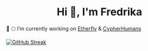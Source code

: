 <h1 align="center">Hi 👋, I'm Fredrika</h1>

🚀 🌕 I’m currently working on [Etherfly](https://etherfly.xyz/) & [CypherHumans](https://cypherhumans.xyz/) 

[![GitHub Streak](https://github-readme-streak-stats.herokuapp.com/?user=fredrikalindh&theme=highcontrast&hide_border=true)](https://git.io/streak-stats)

